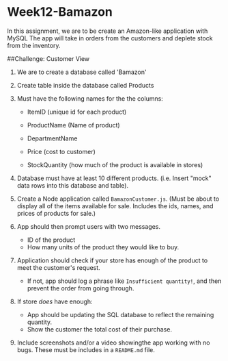 # Week12-Bamazon

In this assignment, we are to be create an Amazon-like application with MySQL The app will take in orders from the customers and deplete stock from the inventory. 

##Challenge: Customer View
 
1. We are to create a database called 'Bamazon'
2. Create table inside the database called Products
3. Must have the following names for the the columns: 
	* ItemID (unique id for each product)

	* ProductName (Name of product)

	* DepartmentName 

	* Price (cost to customer)

	* StockQuantity (how much of the product is available in stores)

4. Database must have at least 10 different products. (i.e. Insert "mock" data rows into this database and table).

5. Create a Node application called `BamazonCustomer.js`. (Must be about to display all of the items available for sale. Includes the ids, names, and prices of products for sale.) 

6. App should then prompt users with two messages. 
	* ID of the product
	* How many units of the product they would like to buy.

7. Application should check if your store has enough of the product to meet the customer's request. 
	* If not, app should log a phrase like `Insufficient quantity!`, and then prevent the order from going through.

8. If store *does* have enough: 
	* App should be updating the SQL database to reflect the remaining quantity.
	* Show the customer the total cost of their purchase.	

9. Include screenshots and/or a video showingthe app working with no bugs. These must be includes in a `README.md` file. 
